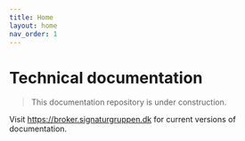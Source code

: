```yaml
---
title: Home
layout: home
nav_order: 1
---
```


# Technical documentation

> This documentation repository is under construction. 

Visit https://broker.signaturgruppen.dk for current versions of documentation.
